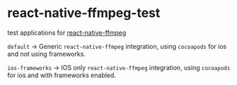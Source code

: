 # react-native-ffmpeg-test
test applications for [react-native-ffmpeg](https://github.com/tanersener/react-native-ffmpeg)


`default` -> Generic `react-native-ffmpeg` integration, using `cocoapods` for ios and not using frameworks.

`ios-frameworks` -> IOS only `react-native-ffmpeg` integration, using `cocoapods` for ios and with frameworks enabled.